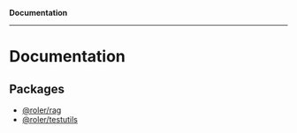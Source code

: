 **Documentation**

***

# Documentation

## Packages

- [@roler/rag](@roler/rag/README.md)
- [@roler/testutils](@roler/testutils/README.md)
